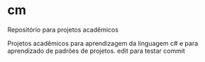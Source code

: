 # cm
Repositório para projetos acadêmicos

Projetos acadêmicos para aprendizagem da linguagem c# e para aprendizado de padrões de projetos.
edit para testar commit
